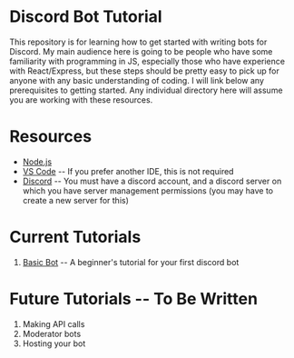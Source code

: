 # Discord Bot Tutorial
This repository is for learning how to get started with writing bots for Discord. 
My main audience here is going to be people who have some familiarity with programming in JS, especially those who have experience with React/Express, but these steps should be pretty easy to pick up for anyone with any basic understanding of coding.
I will link below any prerequisites to getting started. Any individual directory here will assume you are working with these resources.

# Resources
* [Node.js](https://nodejs.org/en/)
* [VS Code](https://code.visualstudio.com/) -- If you prefer another IDE, this is not required
* [Discord](https://discord.com/) -- You must have a discord account, and a discord server on which you have server management permissions (you may have to create a new server for this)

# Current Tutorials
1. [Basic Bot](/basic_bot) -- A beginner's tutorial for your first discord bot

# Future Tutorials -- To Be Written
1. Making API calls
2. Moderator bots
3. Hosting your bot
